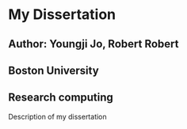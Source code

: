 # My Dissertation
## Author: Youngji Jo, Robert Robert
## Boston University
## Research computing

Description of my dissertation
